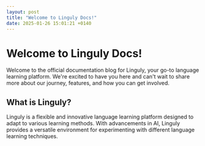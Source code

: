 ```yaml
---
layout: post
title: "Welcome to Linguly Docs!"
date: 2025-01-26 15:01:21 +0140
---
```


# Welcome to Linguly Docs!

Welcome to the official documentation blog for Linguly, your go-to language learning platform. We're excited to have you here and can't wait to share more about our journey, features, and how you can get involved.

## What is Linguly?

Linguly is a flexible and innovative language learning platform designed to adapt to various learning methods. With advancements in AI, Linguly provides a versatile environment for experimenting with different language learning techniques.

